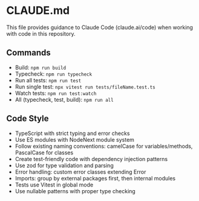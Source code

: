 # CLAUDE.md

This file provides guidance to Claude Code (claude.ai/code) when working with code in this repository.

## Commands
- Build: `npm run build`
- Typecheck: `npm run typecheck`
- Run all tests: `npm run test`
- Run single test: `npx vitest run tests/fileName.test.ts`
- Watch tests: `npm run test:watch`
- All (typecheck, test, build): `npm run all`

## Code Style
- TypeScript with strict typing and error checks
- Use ES modules with NodeNext module system
- Follow existing naming conventions: camelCase for variables/methods, PascalCase for classes
- Create test-friendly code with dependency injection patterns
- Use zod for type validation and parsing
- Error handling: custom error classes extending Error
- Imports: group by external packages first, then internal modules
- Tests use Vitest in global mode
- Use nullable patterns with proper type checking